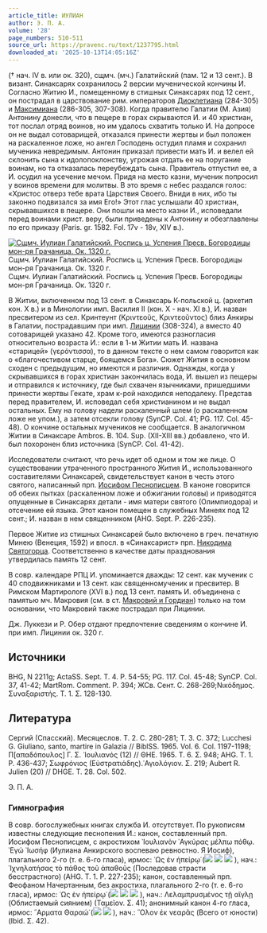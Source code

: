 ```yaml
---
article_title: ИУЛИАН
author: Э. П. А.
volume: '28'
page_numbers: 510-511
source_url: https://pravenc.ru/text/1237795.html
downloaded_at: '2025-10-13T14:05:16Z'
---
```


(† нач. IV в. или ок. 320), cщмч. (мч.) Галатийский (пам. 12 и 13 сент.). В визант. Синаксарях сохранилось 2 версии мученической кончины И. Согласно Житию И., помещенному в стишных Синаксарях под 12 сент., он пострадал в царствование рим. императоров [Диоклетиана](https://pravenc.ru/text/ДИОКЛЕТИАН.html) (284-305) и [Максимиана](https://pravenc.ru/text/Максимиан.html) (286-305, 307-308). Когда правителю Галатии (М. Азия) Антонину донесли, что в пещере в горах скрываются И. и 40 христиан, тот послал отряд воинов, но им удалось схватить только И. На допросе он не выдал сотоварищей, отказался принести жертвы и был положен на раскаленное ложе, но ангел Господень остудил пламя и сохранил мученика невредимым. Антонин приказал привести мать И. и велел ей склонить сына к идолопоклонству, угрожая отдать ее на поругание воинам, но та отказалась переубеждать сына. Правитель отпустил ее, а И. осудил на усечение мечом. Придя на место казни, мученик попросил у воинов времени для молитвы. В это время с небес раздался голос: «Христос отверз тебе врата Царствия Своего. Вниди в них, ибо ты законно подвизался за имя Его!» Этот глас услышали 40 христиан, скрывавшихся в пещере. Они пошли на место казни И., исповедали перед воинами христ. веру, были приведены к Антонину и обезглавлены по его приказу (Paris. gr. 1582. Fol. 17v - 18v, XIV в.).

[![Сщмч. Иулиан Галатийский. Роспись ц. Успения Пресв. Богородицы мон-ря Грачаница. Ок. 1320 г.](https://pravenc.ru/data/2012/05/16/1233444253/i200.jpg "Кликните для увеличения картинки")](https://pravenc.ru/data/2012/05/16/1233444253/i400.jpg)Сщмч. Иулиан Галатийский. Роспись ц. Успения Пресв. Богородицы мон-ря Грачаница. Ок. 1320 г.  
Сщмч. Иулиан Галатийский. Роспись ц. Успения Пресв. Богородицы мон-ря Грачаница. Ок. 1320 г.

В Житии, включенном под 13 сент. в Синаксарь К-польской ц. (архетип кон. Х в.) и в Минологии имп. Василия II (кон. X - нач. XI в.), И. назван пресвитером из сел. Кринтеунт (Κριντεοῦς, Κριντεοῦντος) близ Анкиры в Галатии, пострадавшим при имп. [Лицинии](https://pravenc.ru/text/Лицинии.html) (308-324), а вместо 40 сотоварищей указано 42. Кроме того, имеются разногласия относительно возраста И.: если в 1-м Житии мать И. названа «старицей» (γερόντισσα), то в данном тексте о нем самом говорится как о «благочестивом старце, боящемся Бога». Сюжет Жития в основном сходен с предыдущим, но имеются и различия. Однажды, когда у скрывавшихся в горах христиан закончилась вода, И. вышел из пещеры и отправился к источнику, где был схвачен язычниками, пришедшими принести жертвы Гекате, храм к-рой находился неподалеку. Представ перед правителем, И. исповедал себя христианином и не выдал остальных. Ему на голову надели раскаленный шлем (о раскаленном ложе не упом.), а затем отсекли голову (SynCP. Col. 41; PG. 117. Col. 45-48). О кончине остальных мучеников не сообщается. В аналогичном Житии в Синаксаре Ambros. B. 104. Sup. (XII-XIII вв.) добавлено, что И. был похоронен близ источника (SynCP. Сol. 41-42).

Исследователи считают, что речь идет об одном и том же лице. О существовании утраченного пространного Жития И., использованного составителями Синаксарей, свидетельствует канон в честь этого святого, написанный прп. [Иосифом Песнописцем](<https://pravenc.ru/text/ИОСИФ ПЕСНОПИСЕЦ.html>). В каноне говорится об обеих пытках (раскаленном ложе и обжигании головы) и приводятся опущенные в Синаксарях детали - имя матери святого (Олимпиодора) и отсечение ей языка. Этот канон помещен в служебных Минеях под 12 сент.; И. назван в нем священником (AHG. Sept. P. 226-235).

Первое Житие из стишных Синаксарей было включено в греч. печатную Минею (Венеция, 1592) и впосл. в «Синаксарист» прп. [Никодима Святогорца](<https://pravenc.ru/text/Никодим Святогорец.html>). Соответственно в качестве даты празднования утвердилась память 12 сент.

В совр. календаре РПЦ И. упоминается дважды: 12 сент. как мученик с 40 сподвижниками и 13 сент. как священномученик и пресвитер. В Римском Мартирологе (XVI в.) под 13 сент. память И. объединена с памятью мч. Макровия (см. в ст. [Макровий и Гордиан](<https://pravenc.ru/text/Макровий и Гордиан.html>)) только на том основании, что Макровий также пострадал при Лицинии.

Дж. Луккези и Р. Обер отдают предпочтение сведениям о кончине И. при имп. Лицинии ок. 320 г.

## Источники

BHG, N 2211g; ActaSS. Sept. T. 4. P. 54-55; PG. 117. Col. 45-48; SynCP. Col. 37, 41-42; MartRom. Comment. P. 394; ЖСв. Сент. С. 268-269;Νικόδημος. Συναξαριστής. Τ. 1. Σ. 128-130.

## Литература

Сергий (Спасский). Месяцеслов. Т. 2. С. 280-281; Т. 3. С. 372; Lucchesi G. Giuliano, santo, martire in Galazia // BiblSS. 1965. Vol. 6. Col. 1197-1198; Π[απαδόπουλος] Γ. Σ. ᾿Ιουλιανός (12) // ΘΗΕ. 1965. Τ. 6. Σ. 948; AHG. T. 1. Р. 436-437; Σωφρόνιος (Εὐστρατιάδης).῾Αγιολόγιον. Σ. 219; Aubert R. Julien (20) // DHGE. T. 28. Col. 502.

Э. П. А. 

### Гимнография

В совр. богослужебных книгах служба И. отсутствует. По рукописям известны следующие песнопения И.: канон, составленный прп. Иосифом Песнописцем, с акростихом ᾿Ιουλιανὸν ᾿Αγκύρας μέλπω πόθῳ. ᾿Εγώ ᾿Ιωσήφ (Иулиана Анкирского воспеваю ревностно. Я Иосиф), плагального 2-го (т. е. 6-го гласа), ирмос: ῾Ως ἐν ἠπείρῳ̇ (![](<https://pravenc.ru/char/26526/xb1xeaw /image.png>) ![](<https://pravenc.ru/char/26526/ xefxee /image.png>) ![](<https://pravenc.ru/char/26526/ xf1xf31xf5xf3x3a/image.png>) ), нач.: ᾿Ιχνηλατήσας τὸ πάθος τοῦ ἀπαθοῦς (Последовав страсти бесстрастного) (AHG. T. 1. P. 227-235); канон, составленный прп. Феофаном Начертанным, без акростиха, плагального 2-го (т. е. 6-го гласа), ирмос: ῾Ως ἐν ἠπείρῳ̇ (![](<https://pravenc.ru/char/26526/xb1xeaw /image.png>) ![](<https://pravenc.ru/char/26526/ xefxee /image.png>) ![](<https://pravenc.ru/char/26526/ xf1xf31xf5xf3x3a/image.png>) ), нач.: Λελαμπρυσμένος τῇ αἴγλῃ (Облистаемый сиянием) (Ταμεῖον. Σ. 41); анонимный канон 4-го гласа, ирмос: ῞Αρματα Θαραώ̇ (![](<https://pravenc.ru/char/26526/xcaxeexebxe5xf1xedxe88xf6xfb /image.png>) ![](<https://pravenc.ru/char/26526/ xf4xe0xf0xe0w1xedwxe2xfbx3a/image.png>) ), нач.: ῞Ολον ἐκ νεαρᾶς (Всего от юности)(Ibid. Σ. 42).
